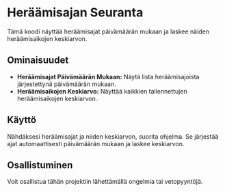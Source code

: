 # Heräämisajan Seuranta

Tämä koodi näyttää heräämisajat päivämäärän mukaan ja laskee näiden heräämisaikojen keskiarvon.

## Ominaisuudet
- **Heräämisajat Päivämäärän Mukaan:** Näytä lista heräämisajoista järjestettynä päivämäärän mukaan.
- **Heräämisaikojen Keskiarvo:** Näyttää kaikkien tallennettujen heräämisaikojen keskiarvon.

## Käyttö
Nähdäksesi heräämisajat ja niiden keskiarvon, suorita ohjelma. Se järjestää ajat automaattisesti päivämäärän mukaan ja laskee keskiarvon.

## Osallistuminen
Voit osallistua tähän projektiin lähettämällä ongelmia tai vetopyyntöjä.
